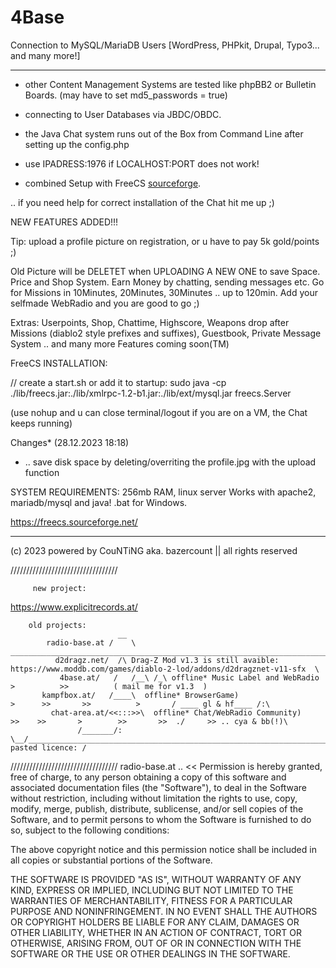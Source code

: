 # 4Base

Connection to MySQL/MariaDB Users [WordPress, PHPkit, Drupal, Typo3... and many more!] 

 ----------------------------------------------------------------------------------------------------------------------
- other Content Management Systems are tested like phpBB2 or Bulletin Boards. (may have to set md5_passwords = true)
- connecting to User Databases via JBDC/OBDC.
- the Java Chat system runs out of the Box from Command Line after setting up the config.php

- use IPADRESS:1976 if LOCALHOST:PORT does not work!
- combined Setup with FreeCS [sourceforge](https://freecs.sourceforge.net/).
  
.. if you need help for correct installation of the Chat hit me up ;)



NEW FEATURES ADDED!!!

Tip: upload a profile picture on registration, or u have to pay 5k gold/points ;)

Old Picture will be DELETET when UPLOADING A NEW ONE to save Space.
Price and Shop System. Earn Money by chatting, sending messages etc.
Go for Missions in 10Minutes, 20Minutes, 30Minutes .. up to 120min.
Add your selfmade WebRadio and you are good to go ;)

Extras:
Userpoints, Shop, Chattime, Highscore, Weapons drop after Missions
(diablo2 style prefixes and suffixes), Guestbook, Private Message System
.. and many more Features coming soon(TM)




FreeCS INSTALLATION:

// create a start.sh or add it to startup:
sudo java -cp ./lib/freecs.jar:./lib/xmlrpc-1.2-b1.jar:./lib/ext/mysql.jar freecs.Server

(use nohup and u can close terminal/logout if you are on a VM, the Chat keeps running)



Changes* (28.12.2023 18:18)
- .. save disk space by deleting/overriting the profile.jpg with the upload function


SYSTEM REQUIREMENTS: 256mb RAM, linux server
Works with apache2, mariadb/mysql and java! .bat for Windows.

https://freecs.sourceforge.net/


__________________________________
(c) 2023 powered by CouNTiNG aka. 
bazercount || all rights reserved

//////////////////////////////////

         new project:
 https://www.explicitrecords.at/
 
        old projects:
                            __                                                                     
            radio-base.at /    \ ___________________________________________________________________________________________________.
              d2dragz.net/  /\ Drag-Z Mod v1.3 is still avaible: https://www.moddb.com/games/diablo-2-lod/addons/d2dragznet-v11-sfx  \
               4base.at/   /   /__\ /_\ offline* Music Label and WebRadio                  >          >>          ( mail me for v1.3  )
           kampfbox.at/   /____\  offline* BrowserGame)                       >      >>       >>          >       / ____ gl & hf____ /:\
             chat-area.at/<<:::>>\  offline* Chat/WebRadio Community)      >>    >>       >        >>       >>  ./     >> .. cya & bb(!)\ 
                   /_______/:     \__/__________________________________________________________________________(!)copy pasted licence: /
//////////////////////////////////   radio-base.at                                                                                .. <<
Permission is hereby granted, free of charge, to any person obtaining a copy
of this software and associated documentation files (the "Software"), to deal
in the Software without restriction, including without limitation the rights
to use, copy, modify, merge, publish, distribute, sublicense, and/or sell
copies of the Software, and to permit persons to whom the Software is
furnished to do so, subject to the following conditions:

The above copyright notice and this permission notice shall be included in all
copies or substantial portions of the Software.

THE SOFTWARE IS PROVIDED "AS IS", WITHOUT WARRANTY OF ANY KIND, EXPRESS OR
IMPLIED, INCLUDING BUT NOT LIMITED TO THE WARRANTIES OF MERCHANTABILITY,
FITNESS FOR A PARTICULAR PURPOSE AND NONINFRINGEMENT. IN NO EVENT SHALL THE
AUTHORS OR COPYRIGHT HOLDERS BE LIABLE FOR ANY CLAIM, DAMAGES OR OTHER
LIABILITY, WHETHER IN AN ACTION OF CONTRACT, TORT OR OTHERWISE, ARISING FROM,
OUT OF OR IN CONNECTION WITH THE SOFTWARE OR THE USE OR OTHER DEALINGS IN THE
SOFTWARE.
